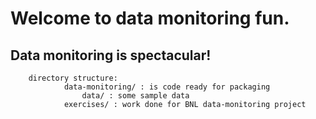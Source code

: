 # Welcome to data monitoring fun.

## Data monitoring is spectacular!

~~~~
	directory structure:
    		data-monitoring/ : is code ready for packaging
    			data/ : some sample data
			exercises/ : work done for BNL data-monitoring project
~~~~
